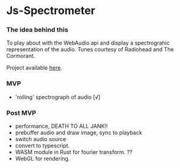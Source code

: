 Js-Spectrometer
===============

### The idea behind this

To play about with the WebAudio api and display a spectrograhic representation of the audio. Tunes courtesy of Radiohead and The Cormorant.

Project available [here](https://lesbaa.github.io/lab/spectral/).

### MVP
- 'rolling' spectrograph of audio [√]

### Post MVP
- performance, DEATH TO ALL JANK!!
- prebuffer audio and draw image, sync to playback
- switch audio source
- convert to typescript.
- WASM module in Rust for fourier transform. ??
- WebGL for rendering.
